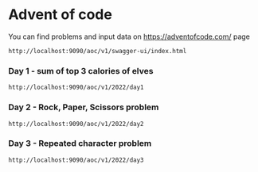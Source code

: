 # Advent of code
You can find problems and input data on https://adventofcode.com/ page 

```shell
http://localhost:9090/aoc/v1/swagger-ui/index.html
```

### Day 1 - sum of top 3 calories of elves
```shell
http://localhost:9090/aoc/v1/2022/day1 
```

### Day 2 - Rock, Paper, Scissors problem
```shell
http://localhost:9090/aoc/v1/2022/day2
```

### Day 3 - Repeated character problem 
```shell
http://localhost:9090/aoc/v1/2022/day3
```